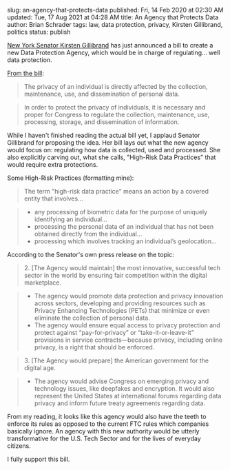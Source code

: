 slug: an-agency-that-protects-data
published: Fri, 14 Feb 2020 at 02:30 AM
updated: Tue, 17 Aug 2021 at 04:28 AM
title: An Agency that Protects Data
author: Brian Schrader
tags: law, data protection, privacy, Kirsten Gillibrand, politics
status: publish

[New York Senator Kirsten Gillibrand][senator] has just announced a bill to create a new Data Protection Agency, which would be in charge of regulating... well data protection.

[From the bill][bill]:

> The privacy of an individual is directly affected by the collection, maintenance, use, and dissemination of personal data.

> In order to protect the privacy of individuals, it is necessary and proper for Congress to regulate the collection, maintenance, use, processing, storage, and dissemination of information.

While I haven't finished reading the actual bill yet, I applaud Senator Gillibrand for proposing the idea. Her bill lays out what the new agency would focus on: regulating how data is collected, used and processed. She also explicitly carving out, what she calls, "High-Risk Data Practices" that would require extra protections.

Some High-Risk Practices (formatting mine):


> The term "high-risk data practice" means an action by a covered entity that involves...

> - any processing of biometric data for the purpose of uniquely identifying an individual...
> - processing the personal data of an individual that has not been obtained directly from the individual...
> - processing which involves tracking an individual’s geolocation...

According to the Senator's own press release on the topic:

> 2\. [The Agency would maintain] the most innovative, successful tech sector in the world by ensuring fair competition within the digital marketplace.

> - The agency would promote data protection and privacy innovation across sectors, developing and providing resources such as Privacy Enhancing Technologies (PETs) that minimize or even eliminate the collection of personal data.
> - The agency would ensure equal access to privacy protection and protect against “pay-for-privacy” or “take-it-or-leave-it” provisions in service contracts—because privacy, including online privacy, is a right that should be enforced.

> 3\. [The Agency would prepare] the American government for the digital age.

> - The agency would advise Congress on emerging privacy and technology issues, like deepfakes and encryption. It would also represent the United States at international forums regarding data privacy and inform future treaty agreements regarding data.

From my reading, it looks like this agency would also have the teeth to enforce its rules as opposed to the current FTC rules which companies basically ignore. An agency with this new authority would be utterly transformative for the U.S. Tech Sector and for the lives of everyday citizens.

I fully support this bill.

[news]: https://epic.org/2020/02/breaking---sen-gillibrand-intr.html
[bill]: https://www.gillibrand.senate.gov/imo/media/doc/2.11.2020_Data%20Protection%20Act.pdf
[senator]: https://www.gillibrand.senate.gov/news/press/release/confronting-a-data-privacy-crisis-gillibrand-announces-landmark-legislation-to-create-a-data-protection-agency

